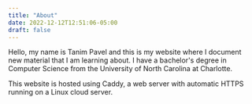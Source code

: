 ```yaml
---
title: "About"
date: 2022-12-12T12:51:06-05:00
draft: false
---
```


Hello, my name is Tanim Pavel and this is my website where I document new material that I am learning about.
I have a bachelor's degree in Computer Science from the University of North Carolina at Charlotte.

This website is hosted using Caddy, a web server with automatic HTTPS running on a Linux cloud server.
